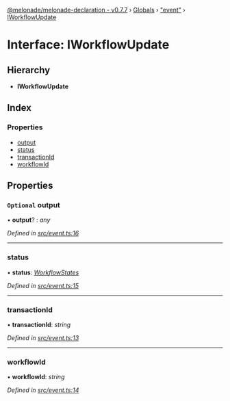 [@melonade/melonade-declaration - v0.7.7](../README.md) › [Globals](../globals.md) › ["event"](../modules/_event_.md) › [IWorkflowUpdate](_event_.iworkflowupdate.md)

# Interface: IWorkflowUpdate

## Hierarchy

* **IWorkflowUpdate**

## Index

### Properties

* [output](_event_.iworkflowupdate.md#optional-output)
* [status](_event_.iworkflowupdate.md#status)
* [transactionId](_event_.iworkflowupdate.md#transactionid)
* [workflowId](_event_.iworkflowupdate.md#workflowid)

## Properties

### `Optional` output

• **output**? : *any*

*Defined in [src/event.ts:16](https://github.com/devit-tel/melonade-declaration/blob/7d6c74f/src/event.ts#L16)*

___

###  status

• **status**: *[WorkflowStates](../enums/_state_.workflowstates.md)*

*Defined in [src/event.ts:15](https://github.com/devit-tel/melonade-declaration/blob/7d6c74f/src/event.ts#L15)*

___

###  transactionId

• **transactionId**: *string*

*Defined in [src/event.ts:13](https://github.com/devit-tel/melonade-declaration/blob/7d6c74f/src/event.ts#L13)*

___

###  workflowId

• **workflowId**: *string*

*Defined in [src/event.ts:14](https://github.com/devit-tel/melonade-declaration/blob/7d6c74f/src/event.ts#L14)*
